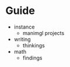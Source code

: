 # Guide  
- instance 
    - manimgl projects  
- writing  
    - thinkings  
- math  
    - findings  
